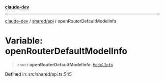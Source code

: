[**claude-dev**](../../../README.md)

***

[claude-dev](../../../README.md) / [shared/api](../README.md) / openRouterDefaultModelInfo

# Variable: openRouterDefaultModelInfo

> `const` **openRouterDefaultModelInfo**: [`ModelInfo`](../interfaces/ModelInfo.md)

Defined in: src/shared/api.ts:545

